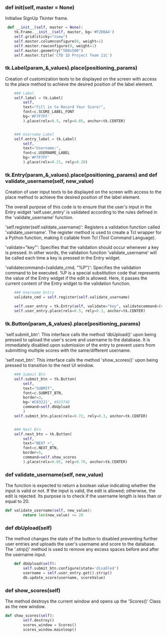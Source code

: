 ### def __init__(self, master = None)
Initialise SignUp Tkinter frame. 
``` py
 def __init__(self, master = None):
    tk.Frame.__init__(self, master, bg='#F2D0A4')
    self.grid(sticky="nsew")
    self.master.columnconfigure(0, weight=1)
    self.master.rowconfigure(0, weight=1)
    self.master.geometry("500x500")
    self.master.title('CTD 1D Project Team 11C')

```

### tk.Label(param_&_values).place(positioning_params)
Creation of customization texts to be displayed on the screen with access 
to the place method to achieve the desired position of the label element. 
``` py
    ### Label
    self.label = tk.Label(
        self, 
        text="Fill in to Record Your Score!", 
        font=c.SCORE_LABEL_FONT
        bg='#F7F7FF'
        ).place(relx=0.5, rely=0.05, anchor=tk.CENTER)


    ### Username Label
    self.entry_label = tk.Label(
        self, 
        text="Username:",
        font=c.USERNAME_LABEL
        bg='#F7F7FF'
        ).place(relx=0.21, rely=0.28)
```

### tk.Entry(param_&_values).place(positioning_params) and def validate_username(self, new_value)
Creation of user input texts to be displayed on the screen with access 
to the place method to achieve the desired position of the label element. 

The overall purpose of this code is to ensure that the user's input in the 
Entry widget 'self.user_entry' is validated according to the rules defined in the 'validate_username' function.

'self.register(self.validate_username)': Registers a validation function called 'validate_username'. The register method is used to create a Tcl wrapper for a Python function, making it callable from Tcl (Tool Command Language).

'validate="key"': Specifies that the validation should occur whenever a key is pressed. In other words, the validation function 'validate_username' will be called each time a key is pressed in the Entry widget.

'validatecommand=(validate_cmd, "%P")': Specifies the validation command to be executed. %P is a special substitution code that represents the value of the Entry widget if the edit is allowed. Here, it passes the current content of the Entry widget to the validation function.
``` py
    ### Username Entry
    validate_cmd = self.register(self.validate_username)

    self.user_entry = tk.Entry(self, validate="key", validatecommand=(validate_cmd, "%P"))
    self.user_entry.place(relx=0.5, rely=0.3, anchor=tk.CENTER)
``` 

### tk.Button(param_&_values).place(positioning_params)
'self.submit_btn': This interface calls the method 'dbUpload()' upon being pressed to upload the user's score and username to the database. It is immediately disabled upon submission of the entry to prevent users from submitting multiple scores with the same/different username.

'self.next_btn': This interface calls the method 'show_scores()' upon being pressed to transition to the next UI window.
``` py
    ### Submit Btn
    self.submit_btn = tk.Button(
        self,
        text="SUBMIT",
        font=c.SUBMIT_BTN,
        border=3,
        bg='#C03221', #92374D
        command=self.dbUpload
        )
    self.submit_btn.place(relx=0.72, rely=0.3, anchor=tk.CENTER)


    ### Next Btn 
    self.next_btn = tk.Button(
        self, 
        text="NEXT >",
        font=c.NEXT_BTN,
        border=5,
        command=self.show_scores
        ).place(relx=0.85, rely=0.70, anchor=tk.CENTER)
```

### def validate_username(self, new_value)
The function is expected to return a boolean value indicating whether the input is valid or not. If the input is valid, the edit is allowed; otherwise, the edit is rejected. Its purpose is to check if the username length is less than or equal to 20.
``` py
def validate_username(self, new_value):
        return len(new_value) <= 20
```

### def dbUpload(self)
The method changes the state of the button to disabled preventing further user entries and uploads the user's username and score to the database. 
The '.strip()' method is used to remove any excess spaces before and after the username input. 
``` py
    def dbUpload(self):
        self.submit_btn.configure(state='disabled')
        username = self.user_entry.get().strip()
        db.update_score(username, scoreValue)
```

### def show_scores(self)
The method destroys the current window and opens up the 'Scores()' Class as the new window.
``` py
def show_scores(self):
        self.destroy()
        scores_window = Scores()
        scores_window.mainloop()
```

